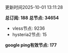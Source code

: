 更新时间2025-10-01 13:11:28

**总订阅: 188**
**总节点: 34654**
- vless节点: 9236
- hysteria2节点: 15

**google ping有效节点: 177**
